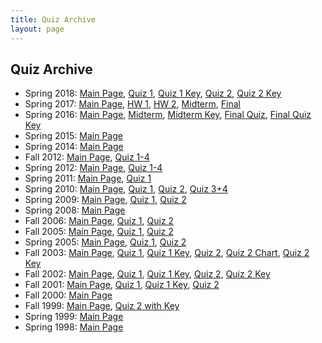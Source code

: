 ```yaml
---
title: Quiz Archive
layout: page
---
```


## Quiz Archive

<ul>
	<li>
		Spring 2018: 
		<a href="http://cbb752b18.gersteinlab.org/">Main Page</a>,
		<a href=http://files.gersteinlab.org/public-docs/2018/10.05/cbb752b18/cbb752b18_quiz1.docx>Quiz 1</a>, 
		<a href=http://files.gersteinlab.org/public-docs/2018/10.05/cbb752b18/cbb752b18_quiz2_key.docx>Quiz 1 Key</a>, 
		<a href=http://files.gersteinlab.org/public-docs/2018/10.05/cbb752b18/cbb752b18_quiz2.docx>Quiz 2</a>, 
		<a href=http://files.gersteinlab.org/public-docs/2018/10.05/cbb752b18/cbb752b18_quiz1_key.docx>Quiz 2 Key</a>
	</li>
	<li>
		Spring 2017: 
		<a href="http://cbb752b17.gersteinlab.org/">Main Page</a>, 
		<a href=http://files.gersteinlab.org/public-docs/2018/10.09/cbb752b17/cbb752b17_hw1.pdf>HW 1</a>, 
		<a href=http://files.gersteinlab.org/public-docs/2018/10.09/cbb752b17/cbb752b17_hw2.tar.gz>HW 2</a>, 
		<a href=http://files.gersteinlab.org/public-docs/2018/10.09/cbb752b17/cbb752b17_midterm.pdf>Midterm</a>, 
		<a href=http://files.gersteinlab.org/public-docs/2018/10.09/cbb752b17/cbb752b17_final.docx>Final</a>
	</li>
	<li>
		Spring 2016: 
		<a href="http://cbb752b16.gersteinlab.org/">Main Page</a>, 
		<a href="http://archive.gersteinlab.org/docs/2016/03.23/2016_CBB752b_Midterm.pdf">Midterm</a>, 
		<a href="http://archive.gersteinlab.org/docs/2016/03.23/2016_CBB752b_Midterm_AnswerKey.pdf">Midterm Key</a>, 
		<a href="http://archive.gersteinlab.org/docs/2016/04.29/2016_CBB752b_FinalQuiz.pdf">Final Quiz</a>, 
		<a href="http://archive.gersteinlab.org/docs/2016/04.29/2016_CBB752b_FinalQuiz_AnswerKey.pdf">Final Quiz Key</a>
	</li>
	<li>
		Spring 2015: 
		<a href="http://cbb752b15.gersteinlab.org/">Main Page</a>
	</li>
	<li>
		Spring 2014: 
		<a href="http://info.gersteinlab.org/Cbb752b14">Main Page</a>
	</li>
	<li>
		Fall 2012: 
		<a href="http://info.gersteinlab.org/Cbb752a12">Main Page</a>, 
		<a href="http://archive.gersteinlab.org/cbb752a/cbb752a12_quizzes_anskeys.zip">Quiz 1-4</a></li>
	<li>
		Spring 2012: 
		<a href="http://info.gersteinlab.org/Cbb752b12">Main Page</a>, 
		<a href="http://archive.gersteinlab.org/cbb752a/b12quizzes.zip">Quiz 1-4</a>
	</li>
	<li>
		Spring 2011: 
		<a href="http://info.gersteinlab.org/Cbb752b11">Main Page</a>, 
		<a href="http://archive.gersteinlab.org/docs/2016/03.09/2011_JR_Quiz.docx">Quiz 1</a>
	</li>
	<li>
		Spring 2010: 
		<a href="http://www.gersteinlab.org/courses/452/10-spring/">Main Page</a>, 
		<a href="http://archive.gersteinlab.org/docs/2016/03.09/2010_CBB752_quiz1.pdf">Quiz 1</a>, 
		<a href="http://archive.gersteinlab.org/docs/2016/03.09/2010_CBB752_quiz2.doc">Quiz 2</a>, 
		<a href="http://archive.gersteinlab.org/docs/2016/03.09/2010_CBB752_quiz3-4.pdf">Quiz 3+4</a>
	</li>
	<li>
		Spring 2009: 
		<a href="http://www.gersteinlab.org/courses/452/09-spring/">Main Page</a>, 
		<a href="http://archive.gersteinlab.org/docs/2016/03.09/2009_CBB752_quiz1.pdf">Quiz 1</a>, 
		<a href="http://archive.gersteinlab.org/docs/2016/03.09/2009_CBB752_quiz2.pdf">Quiz 2</a>
	</li>
	<li>
		Spring 2008: 
		<a href="http://www.gersteinlab.org/courses/452/08-spring/">Main Page</a>
	</li>
	<li>
		Fall 2006: 
		<a href="http://www.gersteinlab.org/courses/452/06-fall/">Main Page</a>, 
		<a href="http://archive.gersteinlab.org/docs/2016/03.09/2006_quiz-1.v0.1.doc">Quiz 1</a>, 
		<a href="http://archive.gersteinlab.org/docs/2016/03.09/2006_quiz-2.doc">Quiz 2</a>
	</li>
	<li>
		Fall 2005: 
		<a href="http://www.gersteinlab.org/courses/452/05-fall/">Main Page</a>, 
		<a href="http://www.gersteinlab.org/courses/452/08-spring/bioinfo_quiz/2005_fall-quiz-1.doc">Quiz 1</a>, 
		<a href="http://www.gersteinlab.org/courses/452/08-spring/bioinfo_quiz/2005_fall-quiz-2.doc">Quiz 2</a>
	</li>
	<li>
		Spring 2005: 
		<a href="http://www.gersteinlab.org/courses/452/05-spr/">Main Page</a>, 
		<a href="http://www.gersteinlab.org/courses/452/08-spring/bioinfo_quiz/2005_spring-quiz-1.doc">Quiz 1</a>, 
		<a href="http://www.gersteinlab.org/courses/452/08-spring/bioinfo_quiz/2005_spring-quiz-2.doc">Quiz 2</a>
	</li>
	<li>
		Fall 2003: 
		<a href="http://bioinfo.mbb.yale.edu/mbb452a/2003/">Main Page</a>, 
		<a href="http://www.gersteinlab.org/courses/452/08-spring/bioinfo_quiz/2003_fall-quiz-1.doc">Quiz 1</a>, 
		<a href="http://www.gersteinlab.org/courses/452/08-spring/bioinfo_quiz/2003_fall-quiz-1.key.doc">Quiz 1 Key</a>, 
		<a href="http://www.gersteinlab.org/courses/452/08-spring/bioinfo_quiz/2003_fall-quiz-2.doc">Quiz 2</a>, 
		<a href="http://www.gersteinlab.org/courses/452/08-spring/bioinfo_quiz/2003_fall-quiz-2.chart.pdf">Quiz 2 Chart</a>, 
		<a href="http://www.gersteinlab.org/courses/452/08-spring/bioinfo_quiz/2003_fall-quiz-2.key.doc">Quiz 2 Key</a>
	</li>
	<li>
		Fall 2002: 
		<a href="http://bioinfo.mbb.yale.edu/mbb452a/2002/">Main Page</a>,
		<a href="http://www.gersteinlab.org/courses/452/08-spring/bioinfo_quiz/2002_fall-quiz-1.doc">Quiz 1</a>, 
		<a href="http://www.gersteinlab.org/courses/452/08-spring/bioinfo_quiz/2002_fall-quiz-1.key.tif">Quiz 1 Key</a>, 
		<a href="http://www.gersteinlab.org/courses/452/08-spring/bioinfo_quiz/2002_fall-quiz-2.doc">Quiz 2</a>, 
		<a href="http://www.gersteinlab.org/courses/452/08-spring/bioinfo_quiz/2002_fall-quiz-2.key.tif">Quiz 2 Key</a>
	</li>
	<li>
		Fall 2001: 
		<a href="http://bioinfo.mbb.yale.edu/mbb452a/2001/">Main Page</a>, 
		<a href="http://www.gersteinlab.org/courses/452/08-spring/bioinfo_quiz/2001_fall-quiz-1.doc">Quiz 1</a>, 
		<a href="http://www.gersteinlab.org/courses/452/08-spring/bioinfo_quiz/2001_fall-quiz-1.key.doc">Quiz 1 Key</a>, 
		<a href="http://www.gersteinlab.org/courses/452/08-spring/bioinfo_quiz/2001_fall-quiz-2.doc">Quiz 2</a></li>
	<li>
		Fall 2000: 
		<a href="http://bioinfo.mbb.yale.edu/mbb452a/2000/">Main Page</a>
	</li>
	<li>
		Fall 1999: 
		<a href="http://bioinfo.mbb.yale.edu/mbb452a/index-1999.html">Main Page</a>, 
		<a href="http://www.gersteinlab.org/courses/452/08-spring/bioinfo_quiz/1999_fall-quiz-2.with.key.doc">Quiz 2 with Key</a>
	</li>
	<li>
		Spring 1999: 
		<a href="http://bioinfo.mbb.yale.edu/mbb447b-99/">Main Page</a>
	</li>
	<li>
		Spring 1998: 
		<a href="http://bioinfo.mbb.yale.edu/course/">Main Page</a>
	</li>
</ul>
